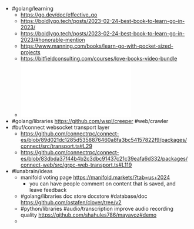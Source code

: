 - #golang/learning
	- https://go.dev/doc/effective_go
	- https://boldlygo.tech/posts/2023-02-24-best-book-to-learn-go-in-2023/
	- https://boldlygo.tech/posts/2023-02-24-best-book-to-learn-go-in-2023/#honorable-mention
	- https://www.manning.com/books/learn-go-with-pocket-sized-projects
	- https://bitfieldconsulting.com/courses/love-books-video-bundle
	- ![lets-go.pdf](../assets/lets-go_1693621742565_0.pdf)
- #golang/libraries https://github.com/wspl/creeper #web/crawler
- #buf/connect websocket transport layer
	- https://github.com/connectrpc/connect-es/blob/89d021dc1285d5358876460a8fa3bc54157822f9/packages/connect/src/transport.ts#L29
	- https://github.com/connectrpc/connect-es/blob/83dbda37f44b4b2c3dbc91437c21c39eafa6d332/packages/connect-web/src/grpc-web-transport.ts#L119
- #lunabrain/ideas
	- manifold voting page https://manifold.markets/?tab=us+2024
		- you can have people comment on content that is saved, and leave feedback
	- #golang/libraries doc store docstore #database/doc https://github.com/ostafen/clover/tree/v2
	- #python/libraries #audio/transcription improve audio recording quality https://github.com/shahules786/mayavoz#demo
	-